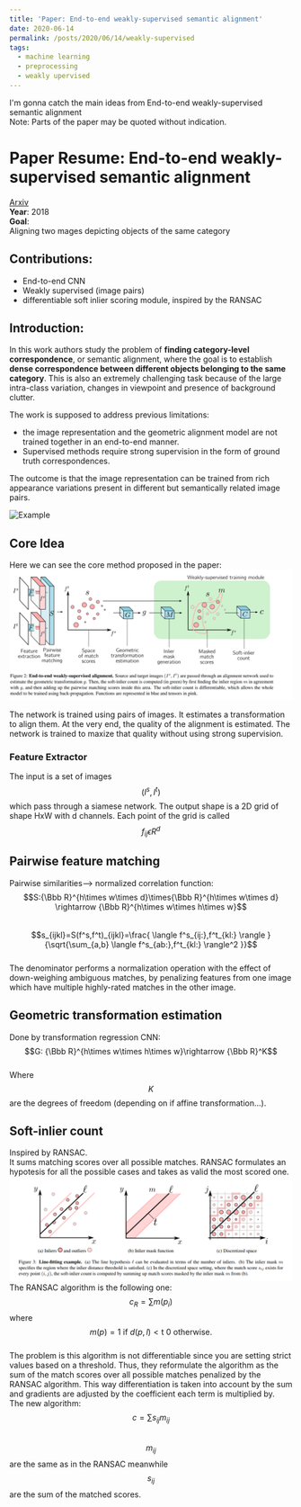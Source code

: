 ```yaml
---
title: 'Paper: End-to-end weakly-supervised semantic alignment'
date: 2020-06-14
permalink: /posts/2020/06/14/weakly-supervised
tags:
  - machine learning
  - preprocessing
  - weakly upervised
---
```

I'm gonna catch the main ideas from End-to-end weakly-supervised semantic alignment  
Note: Parts of the paper may be quoted without indication.  

# Paper Resume: End-to-end weakly-supervised semantic alignment  
[Arxiv](https://arxiv.org/pdf/1712.06861.pdf)  
**Year**: 2018  
**Goal**:  
Aligning two mages depicting objects of the same category  

## Contributions:   
* End-to-end CNN 
* Weakly supervised (image pairs)
* differentiable soft inlier scoring module, inspired by the RANSAC  
## Introduction:  
In this work authors study the problem of **finding category-level correspondence**,
or semantic alignment, where the goal is to establish **dense correspondence between different objects belonging to the same category**.
This is also an extremely challenging task because of the
large intra-class variation, changes in viewpoint and presence of background clutter.  

The work is supposed to address previous limitations:
* the image representation and the geometric alignment model are not trained
together in an end-to-end manner.  
* Supervised methods require strong supervision in the form of ground truth correspondences.  

The outcome is that the image representation can be
trained from rich appearance variations present in different
but semantically related image pairs.

![Example](https://camo.githubusercontent.com/315c1bcefc0db56ac1d0d25ffbb5896bcac80fd1/687474703a2f2f7777772e64692e656e732e66722f77696c6c6f772f72657365617263682f7765616b616c69676e2f696d616765732f7465617365722e6a7067)

## Core Idea  
Here we can see the core method proposed in the paper:  
![img](/images/papers/weakly.PNG)  

The network is trained using pairs of images. It estimates a transformation to align them. At the very end, the quality of the alignment is estimated. The network is trained to maxize that quality without using strong supervision.  

### Feature Extractor  
The input is a set of images $$(I^s,I^t)$$ which pass through a siamese network. The output shape is a 2D grid of shape HxW with d channels. Each point of the grid is called $$f_{ij} \epsilon R^d$$  

## Pairwise feature matching  
Pairwise similarities--> normalized correlation function:  
$$S:{\Bbb R}^{h\times w\times d}\times{\Bbb R}^{h\times w\times d} \rightarrow {\Bbb R}^{h\times w\times  h\times w}$$  
$$s_{ijkl}=S(f^s,f^t)_{ijkl}=\frac{ \langle f^s_{ij:},f^t_{kl:} \rangle }{\sqrt{\sum_{a,b}  \langle f^s_{ab:},f^t_{kl:} \rangle^2 }}$$  
The denominator performs a normalization
operation with the effect of down-weighing ambiguous
matches, by penalizing features from one image which have
multiple highly-rated matches in the other image.  
## Geometric transformation estimation  
Done by transformation regression CNN:
$$G: {\Bbb R}^{h\times w\times h\times w}\rightarrow {\Bbb R}^K$$  
Where $$K$$ are the degrees of freedom (depending on if affine transformation...).  

## Soft-inlier count  
Inspired by RANSAC.  
It sums matching scores over all possible matches. 
RANSAC formulates an hypotesis for all the possible cases and takes as valid the most scored one.  
![ransac](/images/papers/ransac.PNG)  
The RANSAC algorithm is the following one:  
$$c_R=\sum m(p_i)$$ where $$m(p)=     1 \text{ if } d(p,l)\lt \text{t }   0 \text{ otherwise}.  $$  
The problem is this algorithm is not differentiable since you are setting strict values based on a threshold. Thus, they reformulate the algorithm as the sum of the match scores over all possible matches penalized by the RANSAC algorithm. This way differentiation is taken into account by the sum and gradients are adjusted by the coefficient each term is multiplied by.  
The new algorithm:  
$$c=\sum s_{ij}m_{ij}$$  
$$m_{ij}$$ are the same as in the RANSAC meanwhile $$s_{ij}$$ are the sum of the matched scores.  


